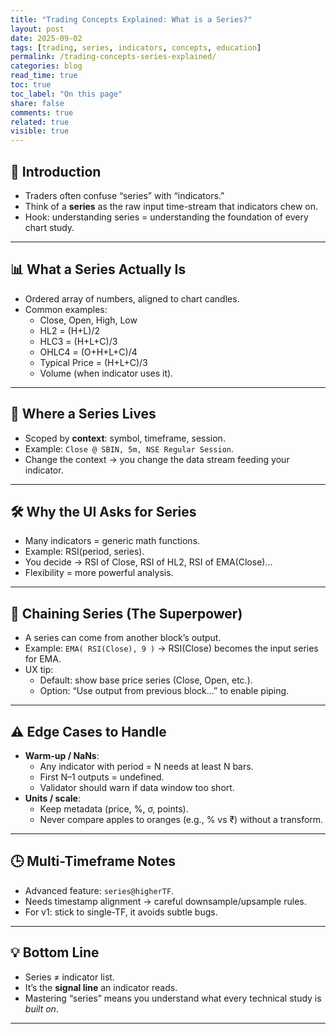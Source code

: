```yaml
---
title: "Trading Concepts Explained: What is a Series?"
layout: post
date: 2025-09-02
tags: [trading, series, indicators, concepts, education]
permalink: /trading-concepts-series-explained/
categories: blog
read_time: true
toc: true
toc_label: "On this page"
share: false
comments: true
related: true
visible: true
---
```



## 🌟 Introduction
- Traders often confuse “series” with “indicators.”  
- Think of a **series** as the raw input time-stream that indicators chew on.  
- Hook: understanding series = understanding the foundation of every chart study.  

---

## 📊 What a Series Actually Is
- Ordered array of numbers, aligned to chart candles.  
- Common examples:  
  - Close, Open, High, Low  
  - HL2 = (H+L)/2  
  - HLC3 = (H+L+C)/3  
  - OHLC4 = (O+H+L+C)/4  
  - Typical Price = (H+L+C)/3  
  - Volume (when indicator uses it).  

---

## 📍 Where a Series Lives
- Scoped by **context**: symbol, timeframe, session.  
- Example: `Close @ SBIN, 5m, NSE Regular Session`.  
- Change the context → you change the data stream feeding your indicator.  

---

## 🛠️ Why the UI Asks for Series
- Many indicators = generic math functions.  
- Example: RSI(period, series).  
- You decide → RSI of Close, RSI of HL2, RSI of EMA(Close)…  
- Flexibility = more powerful analysis.  

---

## 🔗 Chaining Series (The Superpower)
- A series can come from another block’s output.  
- Example: `EMA( RSI(Close), 9 )` → RSI(Close) becomes the input series for EMA.  
- UX tip:  
  - Default: show base price series (Close, Open, etc.).  
  - Option: “Use output from previous block…” to enable piping.  

---

## ⚠️ Edge Cases to Handle
- **Warm-up / NaNs**:  
  - Any indicator with period = N needs at least N bars.  
  - First N–1 outputs = undefined.  
  - Validator should warn if data window too short.  
- **Units / scale**:  
  - Keep metadata (price, %, σ, points).  
  - Never compare apples to oranges (e.g., % vs ₹) without a transform.  

---

## 🕒 Multi-Timeframe Notes
- Advanced feature: `series@higherTF`.  
- Needs timestamp alignment → careful downsample/upsample rules.  
- For v1: stick to single-TF, it avoids subtle bugs.  

---

## 💡 Bottom Line
- Series ≠ indicator list.  
- It’s the **signal line** an indicator reads.  
- Mastering “series” means you understand what every technical study is *built on*.  

---

